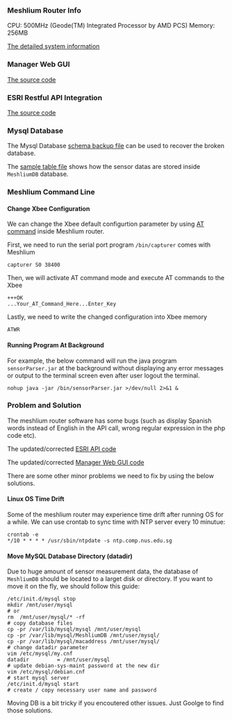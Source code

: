 ### Meshlium Router Info

CPU: 500MHz (Geode(TM) Integrated Processor by AMD PCS)
Memory: 256MB

[The detailed system information](https://github.com/xianlin/WSN/blob/master/Meshlium/meshlium_system_info)

### Manager Web GUI

[The source code](https://github.com/xianlin/WSN/tree/master/Meshlium/ManagerSystem)

### ESRI Restful API Integration

[The source code](https://github.com/xianlin/WSN/tree/master/Meshlium/ESRI-ArcGIS-API)

### Mysql Database
The Mysql Database [schema backup file](https://github.com/xianlin/WSN/blob/master/Meshlium/MeshliumDB_3.1.3.sql) can be used to recover the broken database.

The [sample table file](https://github.com/xianlin/WSN/blob/master/Meshlium/MeshliumDB_table_sample) shows how the sensor datas are stored inside `MeshliumDB` database.


### Meshlium Command Line

#### Change Xbee Configuration

We can change the Xbee default configurtion parameter by using [AT command](http://www.digi.com/support/kbase/kbaseresultdetl?id=2205) inside Meshlium router.

First, we need to run the serial port program `/bin/capturer` comes with Meshlium
     
    capturer S0 38400

Then, we will activate AT command mode and execute AT commands to the Xbee
  
    +++OK
    ...Your_AT_Command_Here...Enter_Key

Lastly, we need to write the changed configuration into Xbee memory

    ATWR

#### Running Program At Background

For example, the below command will run the java program `sensorParser.jar` at the background without displaying any error messages or output to the terminal screen even after user logout the terminal.

    nohup java -jar /bin/sensorParser.jar >/dev/null 2>&1 &

### Problem and Solution

The meshlium router software has some bugs (such as display Spanish words instead of English in the API call, wrong regular expression in the php code etc). 

The updated/corrected [ESRI API code](https://github.com/xianlin/WSN/tree/master/Meshlium/ESRI-ArcGIS-API)

The updated/corrected [Manager Web GUI code]()


There are some other minor problems we need to fix by using the below solutions.


#### Linux OS Time Drift

Some of the meshlium router may experience time drift after running OS for a while. We can use crontab to sync time with NTP server every 10 minutue:

    crontab -e
    */10 * * * * /usr/sbin/ntpdate -s ntp.comp.nus.edu.sg


#### Move MySQL Database Directory (datadir)

Due to huge amount of sensor measurement data, the database of `MeshliumDB` should be located to a larget disk or directory. If you want to move it on the fly, we should follow this guide:

    /etc/init.d/mysql stop
    mkdir /mnt/user/mysql
    # or
    rm  /mnt/user/mysql/* -rf
    # copy database files
    cp -pr /var/lib/mysql/mysql /mnt/user/mysql
    cp -pr /var/lib/mysql/MeshliumDB /mnt/user/mysql/
    cp -pr /var/lib/mysql/macaddress /mnt/user/mysql/
    # change datadir parameter    
    vim /etc/mysql/my.cnf
    datadir         = /mnt/user/mysql
    # update debian-sys-maint password at the new dir
    vim /etc/mysql/debian.cnf
    # start mysql server
    /etc/init.d/mysql start
    # create / copy necessary user name and password

Moving DB is a bit tricky if you encoutered other issues. Just Goolge to find those solutions.


